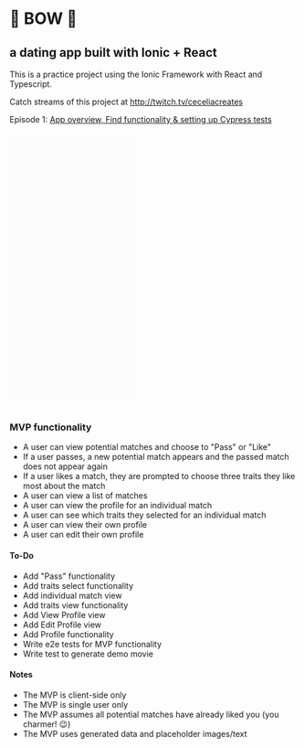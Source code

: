 # 🏹 BOW 🌈

## a dating app built with Ionic + React

This is a practice project using the Ionic Framework with React and Typescript.

Catch streams of this project at http://twitch.tv/ceceliacreates

Episode 1: [App overview, Find functionality & setting up Cypress tests](https://www.twitch.tv/videos/667495522)

![App demo](./critical-pathspecjs.gif)

### MVP functionality

- A user can view potential matches and choose to "Pass" or "Like"
- If a user passes, a new potential match appears and the passed match does not appear again
- If a user likes a match, they are prompted to choose three traits they like most about the match
- A user can view a list of matches
- A user can view the profile for an individual match
- A user can see which traits they selected for an individual match
- A user can view their own profile
- A user can edit their own profile

#### To-Do

- Add "Pass" functionality
- Add traits select functionality
- Add individual match view
- Add traits view functionality
- Add View Profile view
- Add Edit Profile view
- Add Profile functionality
- Write e2e tests for MVP functionality
- Write test to generate demo movie

#### Notes

- The MVP is client-side only
- The MVP is single user only
- The MVP assumes all potential matches have already liked you (you charmer! 😉)
- The MVP uses generated data and placeholder images/text
